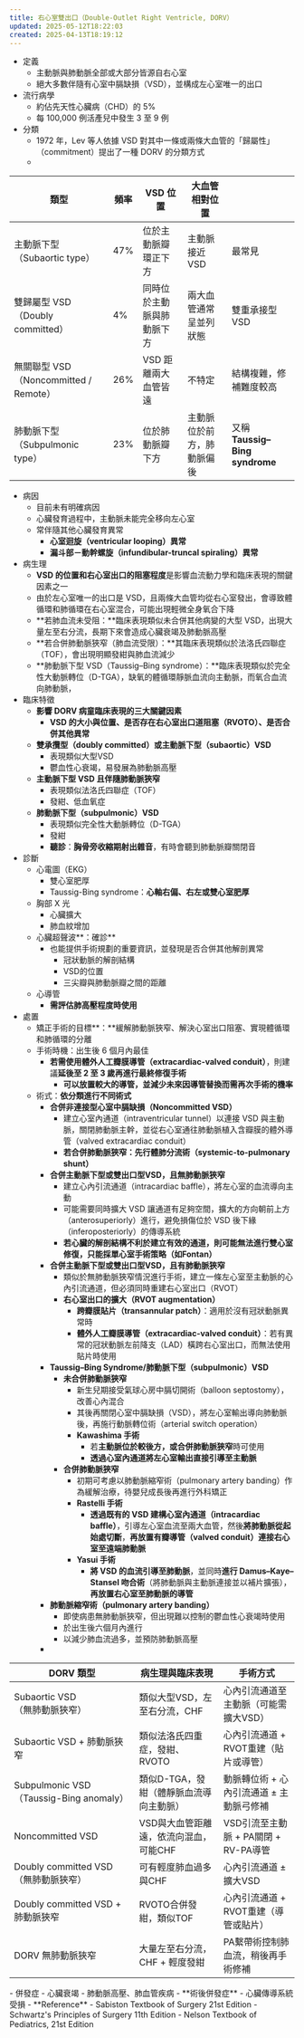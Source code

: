 ```yaml
---
title: 右心室雙出口（Double-Outlet Right Ventricle, DORV）
updated: 2025-05-12T18:22:03
created: 2025-04-13T18:19:12
---
```


- 定義
  - 主動脈與肺動脈全部或大部分皆源自右心室
  - 絕大多數伴隨有心室中膈缺損（VSD），並構成左心室唯一的出口
- 流行病學
  - 約佔先天性心臟病（CHD）的 5%
  - 每 100,000 例活產兒中發生 3 至 9 例
- 分類
  - 1972 年，Lev 等人依據 VSD 對其中一條或兩條大血管的「歸屬性」（commitment）提出了一種 DORV 的分類方式
  - 
| **類型**                              | **頻率** | **VSD 位置**               | **大血管相對位置**         |                               |
|---------------------------------------|----------|----------------------------|----------------------------|--------------------------------|
| 主動脈下型（Subaortic type）          | 47%      | 位於主動脈瓣環正下方       | 主動脈接近 VSD             | 最常見                         |
| 雙歸屬型 VSD（Doubly committed）      | 4%       | 同時位於主動脈與肺動脈下方 | 兩大血管通常呈並列狀態     | 雙重承接型 VSD                 |
| 無關聯型 VSD（Noncommitted / Remote） | 26%      | VSD 距離兩大血管皆遠       | 不特定                     | 結構複雜，修補難度較高         |
| 肺動脈下型（Subpulmonic type）        | 23%      | 位於肺動脈瓣下方           | 主動脈位於前方，肺動脈偏後 | 又稱 **Taussig–Bing syndrome** |
- 病因
  - 目前未有明確病因
  - 心臟發育過程中，主動脈未能完全移向左心室
  - 常伴隨其他心臟發育異常
    - **心室迴旋（ventricular looping）異常**
    - **漏斗部－動幹螺旋（infundibular-truncal spiraling）異常**
- 病生理
  - **VSD 的位置和右心室出口的阻塞程度**是影響血流動力學和臨床表現的關鍵因素之一
  - 由於左心室唯一的出口是 VSD，且兩條大血管均從右心室發出，會導致體循環和肺循環在右心室混合，可能出現輕微全身氧合下降
  - **若肺血流未受阻：**臨床表現類似未合併其他病變的大型 VSD，出現大量左至右分流，長期下來會造成心臟衰竭及肺動脈高壓
  - **若合併肺動脈狹窄（肺血流受限）：**其臨床表現類似於法洛氏四聯症（TOF），會出現明顯發紺與肺血流減少
  - **肺動脈下型 VSD（Taussig–Bing syndrome）：**臨床表現類似於完全性大動脈轉位（D-TGA），缺氧的體循環靜脈血流向主動脈，而氧合血流向肺動脈，
- 臨床特徵
  - **影響 DORV 病童臨床表現的三大關鍵因素**
    - **VSD 的大小與位置、是否存在右心室出口道阻塞（RVOTO）、是否合併其他異常**
  - **雙承攬型（doubly committed）或主動脈下型（subaortic）VSD**
    - 表現類似大型VSD
    - 鬱血性心衰竭，易發展為肺動脈高壓
  - **主動脈下型 VSD 且伴隨肺動脈狹窄**
    - 表現類似法洛氏四聯症（TOF）
    - 發紺、低血氧症
  - **肺動脈下型（subpulmonic）VSD**
    - 表現類似完全性大動脈轉位（D-TGA）
    - 發紺
    - **聽診**：**胸骨旁收縮期射出雜音**，有時會聽到肺動脈瓣關閉音
- 診斷
  - 心電圖（EKG）
    - 雙心室肥厚
    - Taussig-Bing syndrome：**心軸右偏、右左或雙心室肥厚**
  - 胸部 X 光
    - 心臟擴大
    - 肺血紋增加
  - 心臟超聲波**：確診**
    - 也能提供手術規劃的重要資訊，並發現是否合併其他解剖異常
      - 冠狀動脈的解剖結構
      - VSD的位置
      - 三尖瓣與肺動脈瓣之間的距離
  - 心導管
    - **需評估肺高壓程度時使用**
- 處置
  - 矯正手術的目標**：**緩解肺動脈狹窄、解決心室出口阻塞、實現體循環和肺循環的分離
  - 手術時機：出生後 6 個月內最佳
    - **若需使用體外人工瓣膜導管（extracardiac-valved conduit）**，則建議**延後至 2 至 3 歲再進行最終修復手術**
      - **可以放置較大的導管，並減少未來因導管替換而需再次手術的機率**
  - 術式：**依分類進行不同術式**
    - **合併非連接型心室中膈缺損（Noncommitted VSD）**
      - 建立心室內通道（intraventricular tunnel）以連接 VSD 與主動脈，關閉肺動脈主幹，並從右心室通往肺動脈植入含瓣膜的體外導管（valved extracardiac conduit）
      - **若合併肺動脈狹窄：先行體肺分流術（systemic-to-pulmonary shunt）**
    - **合併主動脈下型或雙出口型VSD，且無肺動脈狹窄**
      - 建立心內引流通道（intracardiac baffle），將左心室的血流導向主動
      - 可能需要同時擴大 VSD 讓通道有足夠空間，擴大的方向朝前上方（anterosuperiorly）進行，避免損傷位於 VSD 後下緣（inferoposteriorly）的傳導系統
      - **若心臟的解剖結構不利於建立有效的通道，則可能無法進行雙心室修復，只能採單心室手術策略（如Fontan）**
    - **合併主動脈下型或雙出口型VSD，且有肺動脈狹窄**
      - 類似於無肺動脈狹窄情況進行手術，建立一條左心室至主動脈的心內引流通道，但必須同時重建右心室出口（RVOT）
      - **右心室出口的擴大（RVOT augmentation）**
        - **跨瓣膜貼片（transannular patch）**：適用於沒有冠狀動脈異常時
        - **體外人工瓣膜導管（extracardiac-valved conduit）**：若有異常的冠狀動脈左前降支（LAD）橫跨右心室出口，而無法使用貼片時使用
    - **Taussig–Bing Syndrome/肺動脈下型（subpulmonic）VSD**
      - **未合併肺動脈狹窄**
        - 新生兒期接受氣球心房中膈切開術（balloon septostomy），改善心內混合
        - 其後再關閉心室中膈缺損（VSD），將左心室輸出導向肺動脈後，再施行動脈轉位術（arterial switch operation）
        - **Kawashima 手術**
          - 若**主動脈位於較後方，或合併肺動脈狹窄**時可使用
          - **透過心室內通道將左心室輸出直接引導至主動脈**
      - **合併肺動脈狹窄**
        - 初期可考慮以肺動脈縮窄術（pulmonary artery banding）作為緩解治療，待嬰兒成長後再進行外科矯正
        - **Rastelli 手術**
          - **透過既有的 VSD 建構心室內通道（intracardiac baffle）**，引導左心室血流至兩大血管，然後**將肺動脈從起始處切斷**，**再放置有瓣導管（valved conduit）連接右心室至遠端肺動脈**
        - **Yasui 手術**
          - **將 VSD 的血流引導至肺動脈**，並同時**進行 Damus–Kaye–Stansel 吻合術**（將肺動脈與主動脈連接並以補片擴張），**再放置右心室至肺動脈的導管**
    - **肺動脈縮窄術（pulmonary artery banding）**
      - 即使病患無肺動脈狹窄，但出現難以控制的鬱血性心衰竭時使用
      - 於出生後六個月內進行
      - 以減少肺血流過多，並預防肺動脈高壓
    - 
<table>
<colgroup>
<col style="width: 43%" />
<col style="width: 29%" />
<col style="width: 26%" />
</colgroup>
<thead>
<tr class="header">
<th><strong>DORV 類型</strong></th>
<th><strong>病生理與臨床表現</strong></th>
<th><strong>手術方式</strong></th>
</tr>
</thead>
<tbody>
<tr class="odd">
<td>Subaortic VSD<br />
（無肺動脈狹窄）</td>
<td>類似大型VSD，左至右分流，CHF</td>
<td>心內引流通道至主動脈（可能需擴大VSD）</td>
</tr>
<tr class="even">
<td>Subaortic VSD + 肺動脈狹窄</td>
<td>類似法洛氏四重症，發紺、RVOTO</td>
<td>心內引流通道 + RVOT重建（貼片或導管）</td>
</tr>
<tr class="odd">
<td>Subpulmonic VSD<br />
（Taussig-Bing anomaly）</td>
<td>類似D-TGA，發紺（體靜脈血流導向主動脈）</td>
<td>動脈轉位術 + 心內引流通道 ± 主動脈弓修補</td>
</tr>
<tr class="even">
<td>Noncommitted VSD</td>
<td>VSD與大血管距離遠，依流向混血，可能CHF</td>
<td>VSD引流至主動脈 + PA關閉 + RV-PA導管</td>
</tr>
<tr class="odd">
<td>Doubly committed VSD<br />
（無肺動脈狹窄）</td>
<td>可有輕度肺血過多與CHF</td>
<td>心內引流通道 ± 擴大VSD</td>
</tr>
<tr class="even">
<td>Doubly committed VSD + 肺動脈狹窄</td>
<td>RVOTO合併發紺，類似TOF</td>
<td>心內引流通道 + RVOT重建（導管或貼片）</td>
</tr>
<tr class="odd">
<td>DORV 無肺動脈狹窄</td>
<td>大量左至右分流，CHF + 輕度發紺</td>
<td>PA繫帶術控制肺血流，稍後再手術修補</td>
</tr>
</tbody>
</table>
- 併發症
  - 心臟衰竭
  - 肺動脈高壓、肺血管疾病
  - **術後併發症**
    - 心臟傳導系統受損
- **Reference**
  - Sabiston Textbook of Surgery 21st Edition
  - Schwartz's Principles of Surgery 11th Edition
  - Nelson Textbook of Pediatrics, 21st Edition

